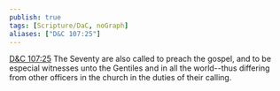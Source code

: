```yaml
---
publish: true
tags: [Scripture/DaC, noGraph]
aliases: ["D&C 107:25"]
---
```

[D&C 107:25](https://churchofjesuschrist.org/study/scriptures/dc-testament/dc/107?lang=eng&id=p25#p25) The Seventy are also called to preach the gospel, and to be especial witnesses unto the Gentiles and in all the world--thus differing from other officers in the church in the duties of their calling.
